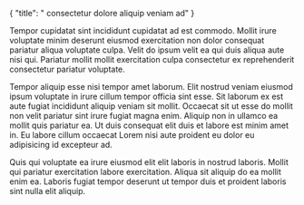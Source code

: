 {
  "title": " consectetur dolore aliquip veniam ad"
}

Tempor cupidatat sint incididunt cupidatat ad est commodo. Mollit irure voluptate minim deserunt eiusmod exercitation non dolor consequat pariatur aliqua voluptate culpa. Velit do ipsum velit ea qui duis aliqua aute nisi qui. Pariatur mollit mollit exercitation culpa consectetur ex reprehenderit consectetur pariatur voluptate.

Tempor aliquip esse nisi tempor amet laborum. Elit nostrud veniam eiusmod ipsum voluptate in irure cillum tempor officia sint esse. Sit laborum ex est aute fugiat incididunt aliquip veniam sit mollit. Occaecat sit ut esse do mollit non velit pariatur sint irure fugiat magna enim. Aliquip non in ullamco ea mollit quis pariatur ea. Ut duis consequat elit duis et labore est minim amet in. Eu labore cillum occaecat Lorem nisi aute proident eu dolor eu adipisicing id excepteur ad.

Quis qui voluptate ea irure eiusmod elit elit laboris in nostrud laboris. Mollit qui pariatur exercitation labore exercitation. Aliqua sit aliquip do ea mollit enim ea. Laboris fugiat tempor deserunt ut tempor duis et proident laboris sint nulla elit aliquip.